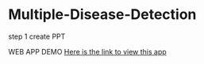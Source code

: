 # Multiple-Disease-Detection


<!-- started from 17 November, 2023 -->

step 1 create PPT 

WEB APP DEMO <a href="https://gmayuri1904-multiple-disease-detection-app-e09xhm.streamlit.app/#welcome-to-automatic-disease-detection-using-machine-learning">Here is the link to view this app</a>



<!-- Step 2 : We have to create Hard Binding Booklet of this Major Project -->

